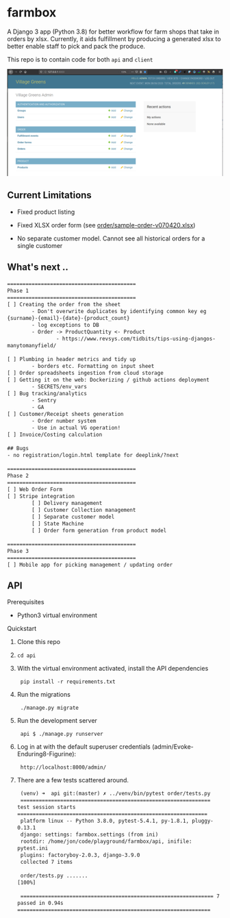 # farmbox

A Django 3 app (Python 3.8) for better workflow for farm shops that take in orders by xlsx. Currently, it aids fulfillment by producing a generated xlsx to better enable staff to pick and pack the produce.

This repo is to contain code for both `api` and `client`

![admin](screenshot.png)

## Current Limitations
- Fixed product listing

- Fixed XLSX order form (see [order/sample-order-v070420.xlsx](order/sample-order-v070420.xlsx))

- No separate customer model. Cannot see all historical orders for a single customer

## What's next ..
```
==========================================
Phase 1
==========================================
[ ] Creating the order from the sheet
        - Don't overwrite duplicates by identifying common key eg {surname}-{email}-{date}-{product_count}
        - log exceptions to DB
        - Order -> ProductQuantity <- Product
                - https://www.revsys.com/tidbits/tips-using-djangos-manytomanyfield/

[ ] Plumbing in header metrics and tidy up
        - borders etc. Formatting on input sheet
[ ] Order spreadsheets ingestion from cloud storage
[ ] Getting it on the web: Dockerizing / github actions deployment
        - SECRETS/env_vars
[ ] Bug tracking/analytics
        - Sentry
        - GA
[ ] Customer/Receipt sheets generation
        - Order number system
        - Use in actual VG operation!
[ ] Invoice/Costing calculation

## Bugs
- no registration/login.html template for deeplink/?next 

==========================================
Phase 2
==========================================
[ ] Web Order Form
[ ] Stripe integration
        [ ] Delivery management
        [ ] Customer Collection management
        [ ] Separate customer model
        [ ] State Machine
        [ ] Order form generation from product model

==========================================
Phase 3
==========================================
[ ] Mobile app for picking management / updating order
```

## API

Prerequisites

* Python3 virtual environment

Quickstart

1. Clone this repo
2. `cd api`
3. With the virtual environment activated, install the API dependencies

        pip install -r requirements.txt
4. Run the migrations

        ./manage.py migrate
3. Run the development server

        api $ ./manage.py runserver

4. Log in at with the default superuser credentials (admin/Evoke-Enduring8-Figurine):

        http://localhost:8000/admin/

5. There are a few tests scattered around.
        
        (venv) ➜  api git:(master) ✗ ../venv/bin/pytest order/tests.py
        ============================================================== test session starts ==============================================================
        platform linux -- Python 3.8.0, pytest-5.4.1, py-1.8.1, pluggy-0.13.1
        django: settings: farmbox.settings (from ini)
        rootdir: /home/jon/code/playground/farmbox/api, inifile: pytest.ini
        plugins: factoryboy-2.0.3, django-3.9.0
        collected 7 items                                                                                                                               

        order/tests.py .......                                                                                                                    [100%]

        =============================================================== 7 passed in 0.94s ===============================================================
        
